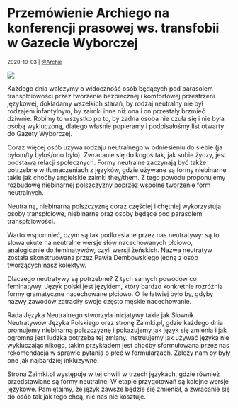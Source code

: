 # Przemówienie Archiego na konferencji prasowej ws. transfobii w Gazecie Wyborczej

<small>2020-10-03 | [@Archie](/@Archie)</small>

![](/img-local/blog/lobby-lgbt-wyborcza.jpg)

Każdego dnia walczymy o widoczność osób będących pod parasolem transpłciowości przez tworzenie bezpiecznej
i komfortowej przestrzeni językowej, dokładamy wszelkich starań, by rodzaj neutralny nie był rodzajem infantylnym,
by zaimki inne niż ona i on przestały brzmieć dziwnie. Robimy to wszystko po to,
by żadna osoba nie czuła się i nie była osobą wykluczoną,
dlatego właśnie popieramy i podpisałośmy list otwarty do Gazety Wyborczej. 

Coraz więcej osób używa rodzaju neutralnego w odniesieniu do siebie (ja byłom/ty byłoś/ono było).
Zwracanie się do kogoś tak, jak sobie życzy, jest podstawą relacji społecznych.
Formy neutralne zaczynają być także potrzebne w tłumaczeniach z języków,
gdzie używane są formy niebinarne takie jak choćby angielskie zaimki they/them.
Z tego powodu proponujemy rozbudowę niebinarnej polszczyzny poprzez wspólne tworzenie form neutralnych.

Neutralną, niebinarną polszczyznę coraz częściej i chętniej wykorzystują osoby transpłciowe,
niebinarne oraz osoby będące pod parasolem transpłciowości.  

Warto wspomnieć, czym są tak podkreślane przez nas neutratywy: są to słowa ukute na neutralne wersje
słów nacechowanych płciowo, analogicznie do feminatywów, czyli wersji żeńskich.
Nazwa neutratyw została skonstruowana przez Pawła Dembowskiego jedną z osób tworzących nasz kolektyw. 

Dlaczego neutratywy są potrzebne? Z tych samych powodów co feminatywy. Język polski jest językiem,
który bardzo konkretnie rozróżnia formy gramatyczne nacechowane płciowo. O ile łatwiej było by,
gdyby nazwy zawodów zatraciły swoje często męskie nacechowanie. 

Rada Języka Neutralnego stworzyła inicjatywy takie jak Słownik Neutratywów Języka Polskiego
oraz stronę Zaimki.pl, gdzie każdego dnia promujemy niebinarną polszczyznę i pokazujemy jak język się zmienia
i jak ogromna jest ludzka potrzeba tej zmiany. Instruujemy jak używać języka nie wykluczając nikogo,
takim przykładem jest choćby sformułowana przez nas rekomendacja w sprawie pytania o płeć w formularzach.
Zależy nam by były one jak najbardziej inkluzywne. 

Strona Zaimki.pl występuje w tej chwili w trzech językach, gdzie również przedstawiane są formy neutralne.
W etapie przygotowań są kolejne wersje językowe. Pamiętajmy, że język zawsze będzie się zmieniał,
a zwracanie się do osób tak jak tego chcą, nic nas nie kosztuje.
